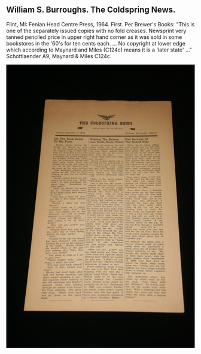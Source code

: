 ## William S. Burroughs. The Coldspring News.

Flint, MI: Fenian Head Centre Press, 1964. First. Per Brewer's Books: "This is one of the separately issued copies with no fold creases. Newsprint very tanned penciled price in upper right hand corner as it was sold in some bookstores in the '60's for ten cents each. ... No copyright at lower edge which according to Maynard and Miles (C124c) means it is a 'later state' ..." Schottlaender A9, Maynard & Miles C124c.

![The Coldspring News](../assets/images/the-coldspring-news-1.jpg)
